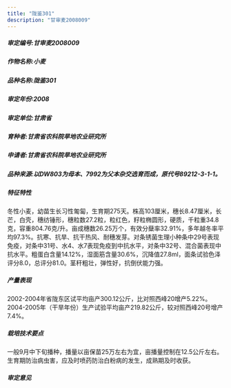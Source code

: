 ```yaml
---
title: "陇鉴301"
description: "甘审麦2008009"
---
```

##### 审定编号:甘审麦2008009

##### 作物名称:小麦

##### 品种名称:陇鉴301

##### 审定年份:2008

##### 审定单位:甘肃省

##### 育种者:甘肃省农科院旱地农业研究所

##### 申请者:甘肃省农科院旱地农业研究所

##### 品种来源:以DW803为母本、7992为父本杂交选育而成，原代号89212-3-1-1。

##### 特征特性
冬性小麦，幼苗生长习性匍匐，生育期275天。株高103厘米，穗长8.47厘米，长芒，白壳，穗纺锤形，穗粒数27.2粒，粒红色，籽粒椭圆形，硬质，千粒重34.8克，容重804.76克/升。亩成穗数26.25万个，有效分蘖率32.91%，多年越冬率平均97.3%。抗寒、抗旱、抗干热风、耐穗发芽。对条锈菌生理小种条中29号表现免疫，对条中31号、水4、水7表现免疫到中抗水平，对条中32号、混合菌表现中抗水平。粗蛋白含量14.12%，湿面筋含量30.6%，沉降值27.8ml，面条试验色泽评分8.0，总评分81.0。茎秆粗壮，弹性好，抗倒伏能力强。

##### 产量表现
 2002-2004年省陇东区试平均亩产300.12公斤，比对照西峰20增产5.22%。2004-2005年（干旱年份）生产试验平均亩产219.82公斤，较对照西峰20号增产7.4%。

##### 栽培技术要点
一般9月中下旬播种，播量以亩保苗25万左右为宜，亩播量控制在12.5公斤左右。生育期防治病虫害，应及时喷药防治白粉病的发生，成熟期及时收获。

##### 审定意见

